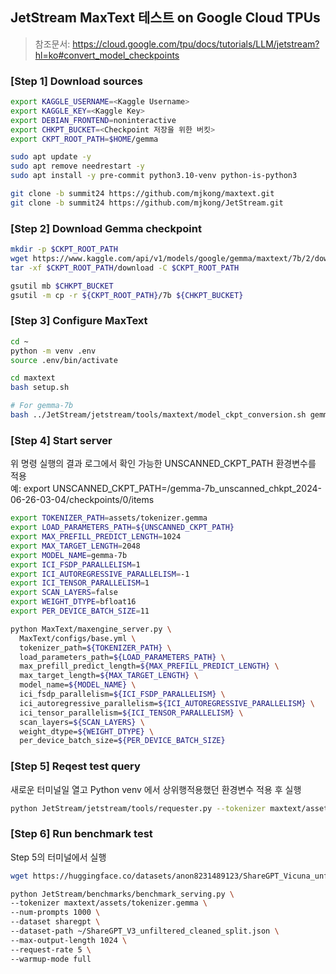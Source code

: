## JetStream MaxText 테스트 on Google Cloud TPUs

> 참조문서: https://cloud.google.com/tpu/docs/tutorials/LLM/jetstream?hl=ko#convert_model_checkpoints

### [Step 1] Download sources
```bash
export KAGGLE_USERNAME=<Kaggle Username>
export KAGGLE_KEY=<Kaggle Key>
export DEBIAN_FRONTEND=noninteractive
export CHKPT_BUCKET=<Checkpoint 저장을 위한 버킷>
export CKPT_ROOT_PATH=$HOME/gemma

sudo apt update -y
sudo apt remove needrestart -y
sudo apt install -y pre-commit python3.10-venv python-is-python3

git clone -b summit24 https://github.com/mjkong/maxtext.git
git clone -b summit24 https://github.com/mjkong/JetStream.git
```

### [Step 2] Download Gemma checkpoint
```bash
mkdir -p $CKPT_ROOT_PATH
wget https://www.kaggle.com/api/v1/models/google/gemma/maxtext/7b/2/download --user=$KAGGLE_USERNAME --password=$KAGGLE_KEY --auth-no-challenge -O $CKPT_ROOT_PATH/download
tar -xf $CKPT_ROOT_PATH/download -C $CKPT_ROOT_PATH

gsutil mb $CHKPT_BUCKET
gsutil -m cp -r ${CKPT_ROOT_PATH}/7b ${CHKPT_BUCKET}
```

### [Step 3] Configure MaxText
```bash
cd ~
python -m venv .env
source .env/bin/activate

cd maxtext 
bash setup.sh

# For gemma-7b
bash ../JetStream/jetstream/tools/maxtext/model_ckpt_conversion.sh gemma 7b ${CHKPT_BUCKET}/7b
```

### [Step 4] Start server
위 명령  실행의 결과 로그에서 확인 가능한 UNSCANNED_CKPT_PATH 환경변수를 적용<br/>
예: export UNSCANNED_CKPT_PATH=<GCS bucket url>/gemma-7b_unscanned_chkpt_2024-06-26-03-04/checkpoints/0/items

```bash
export TOKENIZER_PATH=assets/tokenizer.gemma
export LOAD_PARAMETERS_PATH=${UNSCANNED_CKPT_PATH}
export MAX_PREFILL_PREDICT_LENGTH=1024
export MAX_TARGET_LENGTH=2048
export MODEL_NAME=gemma-7b
export ICI_FSDP_PARALLELISM=1
export ICI_AUTOREGRESSIVE_PARALLELISM=-1
export ICI_TENSOR_PARALLELISM=1
export SCAN_LAYERS=false
export WEIGHT_DTYPE=bfloat16
export PER_DEVICE_BATCH_SIZE=11

python MaxText/maxengine_server.py \
  MaxText/configs/base.yml \
  tokenizer_path=${TOKENIZER_PATH} \
  load_parameters_path=${LOAD_PARAMETERS_PATH} \
  max_prefill_predict_length=${MAX_PREFILL_PREDICT_LENGTH} \
  max_target_length=${MAX_TARGET_LENGTH} \
  model_name=${MODEL_NAME} \
  ici_fsdp_parallelism=${ICI_FSDP_PARALLELISM} \
  ici_autoregressive_parallelism=${ICI_AUTOREGRESSIVE_PARALLELISM} \
  ici_tensor_parallelism=${ICI_TENSOR_PARALLELISM} \
  scan_layers=${SCAN_LAYERS} \
  weight_dtype=${WEIGHT_DTYPE} \
  per_device_batch_size=${PER_DEVICE_BATCH_SIZE}
```

### [Step 5] Reqest test query 
새로운 터미널일 열고 Python venv 에서 상위행적용했던 환경변수 적용 후 실행
```bash
python JetStream/jetstream/tools/requester.py --tokenizer maxtext/assets/tokenizer.gemma
```

### [Step 6] Run benchmark test
Step 5의 터미널에서 실행
```bash
wget https://huggingface.co/datasets/anon8231489123/ShareGPT_Vicuna_unfiltered/resolve/main/ShareGPT_V3_unfiltered_cleaned_split.json

python JetStream/benchmarks/benchmark_serving.py \
--tokenizer maxtext/assets/tokenizer.gemma \
--num-prompts 1000 \
--dataset sharegpt \
--dataset-path ~/ShareGPT_V3_unfiltered_cleaned_split.json \
--max-output-length 1024 \
--request-rate 5 \
--warmup-mode full
```